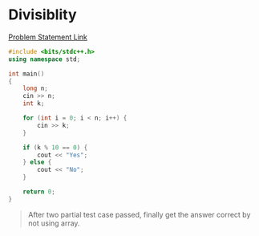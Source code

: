 # Divisiblity

[Problem Statement Link](https://www.hackerearth.com/practice/basic-programming/input-output/basics-of-input-output/practice-problems/algorithm/divisible-or-not-81b86ad7/)

```c++
#include <bits/stdc++.h>
using namespace std;

int main()
{
    long n;
    cin >> n;
    int k;

    for (int i = 0; i < n; i++) {
        cin >> k;
    }

    if (k % 10 == 0) {
        cout << "Yes";
    } else {
        cout << "No";
    }

    return 0;
}
```

> After two partial test case passed, finally get the answer correct by not using array.